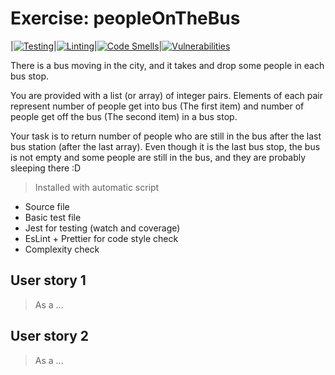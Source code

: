 # Exercise: peopleOnTheBus
|[![Testing](https://github.com/sfruzsi/peopleOnTheBus/actions/workflows/test.yml/badge.svg)](https://github.com/sfruzsi/peopleOnTheBus/actions/workflows/test.yml)|[![Linting](https://github.com/sfruzsi/peopleOnTheBus/actions/workflows/lint.yml/badge.svg)](https://github.com/sfruzsi/peopleOnTheBus/actions/workflows/lint.yml)|[![Code Smells](https://sonarcloud.io/api/project_badges/measure?project=sfruzsi_peopleOnTheBus&metric=code_smells)](https://sonarcloud.io/summary/new_code?id=sfruzsi_peopleOnTheBus)|[![Vulnerabilities](https://sonarcloud.io/api/project_badges/measure?project=sfruzsi_peopleOnTheBus&metric=vulnerabilities)](https://sonarcloud.io/summary/new_code?id=sfruzsi_peopleOnTheBus)

There is a bus moving in the city, and it takes and drop some people in each bus stop.

You are provided with a list (or array) of integer pairs. 
Elements of each pair represent number of people get into bus (The first item) and number of people get off the bus (The second item) in a bus stop.

Your task is to return number of people who are still in the bus after the last bus station (after the last array). Even though it is the last bus stop, the bus is not empty and some people are still in the bus, and they are probably sleeping there :D 

> Installed with automatic script
- Source file
- Basic test file
- Jest for testing (watch and coverage) 
- EsLint + Prettier for code style check
- Complexity check

## User story 1
> As a ...

## User story 2
> As a ...

